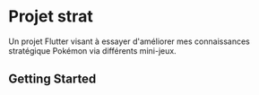 # Projet strat

Un projet Flutter visant à essayer d'améliorer mes connaissances stratégique Pokémon via différents mini-jeux.

## Getting Started

